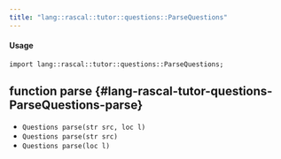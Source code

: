 ```yaml
---
title: "lang::rascal::tutor::questions::ParseQuestions"
---
```


#### Usage

`import lang::rascal::tutor::questions::ParseQuestions;`


## function parse {#lang-rascal-tutor-questions-ParseQuestions-parse}

* ``Questions parse(str src, loc l)``
* ``Questions parse(str src)``
* ``Questions parse(loc l)``


